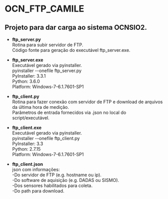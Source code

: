 # OCN_FTP_CAMILE

## Projeto para dar carga ao sistema OCNSIO2.

- **ftp_server.py**  
Rotina para subir servidor de FTP.  
Código fonte para geração do executável ftp_server.exe.  

- **ftp_server.exe**  
Executável gerado via pyinstaller.  
pyinstaller --onefile ftp_server.py  
PyInstaller: 3.3.1  
Python: 3.6.0  
Platform: Windows-7-6.1.7601-SP1  

- **ftp_client.py**  
Rotina para fazer conexão com servidor de FTP e download de arquivos da última hora de medição.  
Parâmetros de entrada fornecidos via .json no local do script/executável.  

- **ftp_client.exe**  
Executável gerado via pyinstaller.  
pyinstaller --onefile ftp_client.py  
PyInstaller: 3.3  
Python: 2.7.15  
Platform: Windows-7-6.1.7601-SP1  

- **ftp_client.json**  
json com informações:  
    -Do servidor de FTP (e.g. hostname ou ip).  
    -Do software de aquisição (e.g. DADAS ou SISMO).  
    -Dos sensores habilitados para coleta.  
    -Do path para download.  

